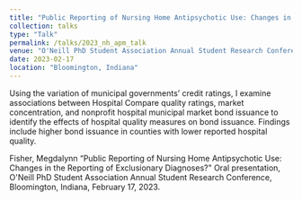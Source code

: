 ```yaml
---
title: "Public Reporting of Nursing Home Antipsychotic Use: Changes in the Reporting of Exclusionary Diagnoses?"
collection: talks
type: "Talk"
permalink: /talks/2023_nh_apm_talk
venue: "O'Neill PhD Student Association Annual Student Research Conference"
date: 2023-02-17
location: "Bloomington, Indiana"
---
```


Using the variation of municipal governments’ credit ratings, I examine associations between Hospital Compare quality ratings, market concentration, and nonprofit hospital municipal market bond issuance to identify the effects of hospital quality measures on bond issuance. Findings include higher bond issuance in counties with lower reported hospital quality.

Fisher, Megdalynn “Public Reporting of Nursing Home Antipsychotic Use: Changes in the Reporting of Exclusionary Diagnoses?" Oral presentation, O'Neill PhD Student Association Annual Student Research Conference, Bloomington, Indiana, February 17, 2023.  
